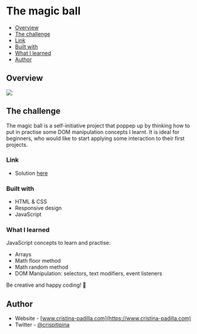 # The magic ball

- [Overview](#overview)
- [The challenge](#the-challenge)
- [Link](#link)
- [Built with](#built-with)
- [What I learned](#what-i-learned)
- [Author](#author)

## Overview

![](./src/images/screenshot.png)

## The challenge

The magic ball is a self-initiative project that poppep up by thinking how to put in practise some DOM manipulation concepts I learnt.
It is ideal for beginners, who would like to start applying some interaction to their first projects.


### Link

- Solution [here](https://the-magic-ball.netlify.app/)

### Built with

- HTML & CSS
- Responsive design
- JavaScript

### What I learned

JavaScript concepts to learn and practise:

- Arrays
- Math floor method
- Math random method
- DOM Manipulation: selectors, text modifiers, event listeners

Be creative and happy coding! 🚀

## Author

- Website - [www.cristina-padilla.com](https://www.cristina-padilla.com)
- Twitter - [@crispitipina](https://www.twitter.com/crispitipina)
